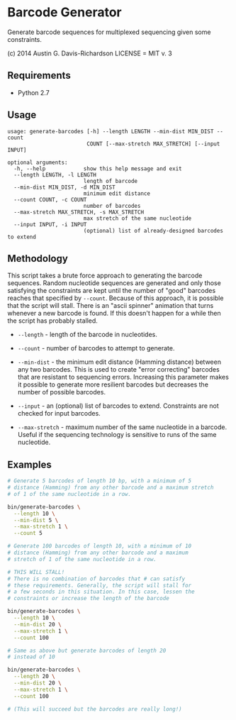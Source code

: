 # Barcode Generator

Generate barcode sequences for multiplexed sequencing given some constraints.

(c) 2014 Austin G. Davis-Richardson
LICENSE = MIT v. 3

## Requirements

- Python 2.7

## Usage

```
usage: generate-barcodes [-h] --length LENGTH --min-dist MIN_DIST --count
                         COUNT [--max-stretch MAX_STRETCH] [--input INPUT]

optional arguments:
  -h, --help            show this help message and exit
  --length LENGTH, -l LENGTH
                        length of barcode
  --min-dist MIN_DIST, -d MIN_DIST
                        minimum edit distance
  --count COUNT, -c COUNT
                        number of barcodes
  --max-stretch MAX_STRETCH, -s MAX_STRETCH
                        max stretch of the same nucleotide
  --input INPUT, -i INPUT
                        (optional) list of already-designed barcodes to extend
```

## Methodology

This script takes a brute force approach to generating the barcode sequences.
Random nucleotide sequences are generated and only those satisfying the
constraints are kept until the number of "good" barcodes reaches that specified
by `--count`. Because of this approach, it is possible that the script will
stall. There is an "ascii spinner" animation that turns whenever a new barcode
is found. If this doesn't happen for a while then the script has probably
stalled.

- `--length` - length of the barcode in nucleotides.

- `--count` - number of barcodes to attempt to generate.

- `--min-dist` - the minimum edit distance (Hamming distance) between any two
  barcodes. This is used to create "error correcting" barcodes that are
  resistant to sequencing errors. Increasing this parameter makes it possible
  to generate more resilient barcodes but decreases the number of possible
  barcodes.

- `--input` - an (optional) list of barcodes to extend. Constraints are not
  checked for input barcodes.

- `--max-stretch` - maximum number of the same nucleotide in a barcode. Useful
  if the sequencing technology is sensitive to runs of the same nucleotide.


## Examples

```bash
# Generate 5 barcodes of length 10 bp, with a minimum of 5 
# distance (Hamming) from any other barcode and a maximum stretch
# of 1 of the same nucleotide in a row.

bin/generate-barcodes \
  --length 10 \
  --min-dist 5 \
  --max-stretch 1 \
  --count 5

# Generate 100 barcodes of length 10, with a minimum of 10
# distance (Hamming) from any other barcode and a maximum
# stretch of 1 of the same nucleotide in a row.

# THIS WILL STALL!
# There is no combination of barcodes that # can satisfy
# these requirements. Generally, the script will stall for
# a few seconds in this situation. In this case, lessen the
# constraints or increase the length of the barcode

bin/generate-barcodes \
  --length 10 \
  --min-dist 20 \
  --max-stretch 1 \
  --count 100

# Same as above but generate barcodes of length 20
# instead of 10

bin/generate-barcodes \
  --length 20 \
  --min-dist 20 \
  --max-stretch 1 \
  --count 100

# (This will succeed but the barcodes are really long!)
```
